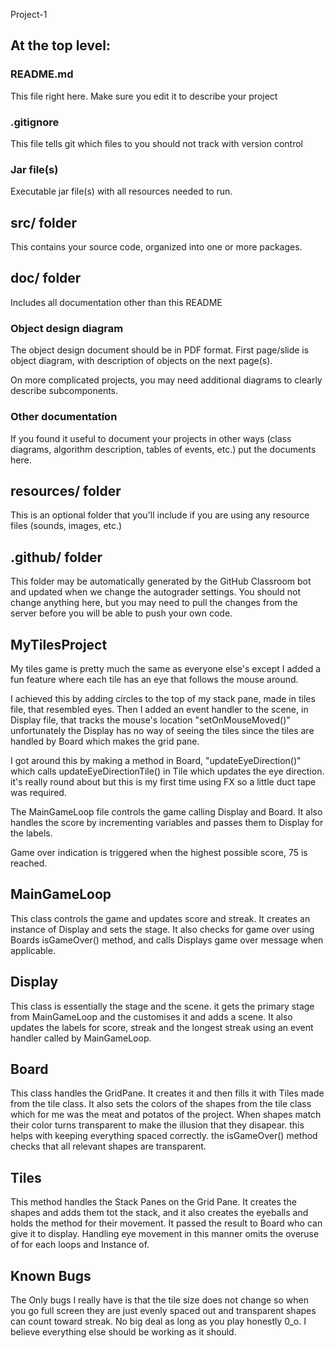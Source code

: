 Project-1

## At the top level:
### README.md
This file right here. Make sure you edit it to describe your project
### .gitignore
This file tells git which files to you should not track with version control
### Jar file(s)
Executable jar file(s) with all resources needed to run.

## src/ folder
This contains your source code, organized into one or more packages.

## doc/ folder
Includes all documentation other than this README

### Object design diagram

The object design document should be in PDF format.
First page/slide is object diagram, with description of objects on the next page(s).

On more complicated projects, you may need additional diagrams to
clearly describe subcomponents.

### Other documentation

If you found it useful to document your projects in other ways (class
diagrams, algorithm description, tables of events, etc.) put the
documents here.

## resources/ folder

This is an optional folder that you'll include if you are using any
resource files (sounds, images, etc.)

## .github/ folder
This folder may be automatically generated by the GitHub Classroom bot and updated when we change the autograder settings.
You should not change anything here, but you may need to pull the changes from the server before you will be able to push your own code.


## MyTilesProject
My tiles game is pretty much the same as everyone else's except I added a fun feature 
where each tile has an eye that follows the mouse around. 

I achieved this by adding circles to the top of my stack pane, made in tiles file, 
that resembled eyes. Then I added an event handler to the scene, in Display file,
that tracks the mouse's location "setOnMouseMoved()" unfortunately the Display has no
way of seeing the tiles since the tiles are handled by Board which makes the grid pane.

I got around this by making a method in Board, "updateEyeDirection()" which calls
updateEyeDirectionTile() in Tile which updates the eye direction. it's really round about
but this is my first time using FX so a little duct tape was required. 

The MainGameLoop file controls the game calling Display and Board. It also handles
the score by incrementing variables and passes them to Display for the labels.

Game over indication is triggered when the highest possible score, 75 is reached.

## MainGameLoop
This class controls the game and updates score and streak. 
It creates an instance of Display and sets the stage. 
It also checks for game over using Boards isGameOver() method, 
and calls Displays game over message when applicable. 

## Display
This class is essentially the stage and the scene. it gets the primary stage from 
MainGameLoop and the customises it and adds a scene. It also updates the labels
for score, streak and the longest streak using an event handler called by MainGameLoop.

## Board 
This class handles the GridPane. It creates it and then fills it with Tiles made
from the tile class. 
It also sets the colors of the shapes from the tile class which for me was the meat and potatos
of the project. 
When shapes match their color turns transparent to make the illusion that they disapear. this 
helps with keeping everything spaced correctly. 
the isGameOver() method checks that all relevant shapes are transparent.

## Tiles
This method handles the Stack Panes on the Grid Pane. It creates the shapes and adds
them tot the stack, and it also creates the eyeballs and holds the method for 
their movement. It passed the result to Board who can give it to display.
Handling eye movement in this manner omits the overuse of for each loops and Instance of. 

## Known Bugs
The Only bugs I really have is that the tile size does not change so when you go full 
screen they are just evenly spaced out and transparent shapes can count toward streak.
No big deal as long as you play honestly 0_o.
I believe everything else should be working as it should.

